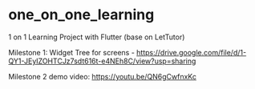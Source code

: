 # one_on_one_learning

1 on 1 Learning Project with Flutter (base on LetTutor)

Milestone 1: Widget Tree for screens - https://drive.google.com/file/d/1-QY1-JEyIZOHTCJz7sdt616t-e4NEh8C/view?usp=sharing

Milestone 2 demo video: https://youtu.be/QN6gCwfnxKc
